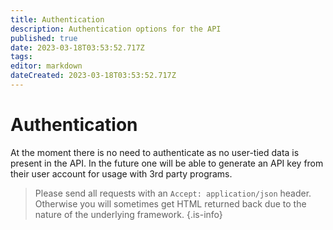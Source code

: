```yaml
---
title: Authentication
description: Authentication options for the API
published: true
date: 2023-03-18T03:53:52.717Z
tags: 
editor: markdown
dateCreated: 2023-03-18T03:53:52.717Z
---
```


# Authentication

At the moment there is no need to authenticate as no user-tied data is present in the API. In the future one will be able to generate an API key from their user account for usage with 3rd party programs.

>	Please send all requests with an `Accept: application/json` header. Otherwise you will sometimes get HTML returned back due to the nature of the underlying framework.
{.is-info}